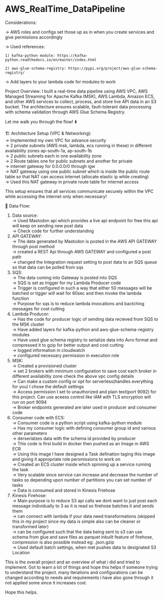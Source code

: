 # AWS_RealTime_DataPipeline

Considerations: 

-> AWS roles and configs set those up as in when you create services and give permisiions accordingly 

-> Used references:

    1) kafka-python module: https://kafka-python.readthedocs.io/en/master/index.html
    
    2) aws-glue-schema-registry: https://pypi.org/project/aws-glue-schema-registry/
    
-> Add layers to your lambda code for modules to work 

Project Overview:
I built a real-time data pipeline using AWS VPC, AWS Managed Streaming for Apache Kafka (MSK), AWS Lambda, Amazon ECS, and other AWS services to collect, process, and store live API data in an S3 bucket. The architecture ensures scalable, fault-tolerant data processing with schema validation through AWS Glue Schema Registry.

Let me walk you through the flow! ⬇️

🏗️ Architecture Setup (VPC & Networking): <br>
-> Implemented my own VPC for advance security <br>
-> 2 private subnets (AWS msk, lambda, ecs running in these) in different availability zones ap-south-1a, ap-south-1b <br>
-> 2 public subnets each in one availability zone <br>
-> 2 Route tables one for public subnets and another for private <br>
-> internet gateway for 0.0.0.0/0 through igw <br>
-> NAT gateway using one public subnet which is inside the public route table so that NAT can access internet (allocate elastic ip while creating) <br>
-> Used this NAT gateway in private route table for internet access <br>

This setup ensures that all services communicate securely within the VPC while accessing the internet only when necessary!

🔁 Data Flow: <br>
1) Data source: <br>
   -> Used Mastodon api which provides a live api endpoint for free this api will keep on sending new post data <br>
   -> Check code for further understanding <br>
2) API GATEWAY: <br>
   -> The data generated by Mastodon is posted in the AWS API GATEWAY through post method <br>
   -> created a REST Api through AWS GATEWAY and configured a post path <br>
   -> changed the Integration request setting to post data to an SQS queue so that data can be polled from sqs <br>
3) SQS: <br>
   -> The data coming into Gateway is posted into SQS <br>
   -> SQS is set as trigger for my Lambda Producer code <br>
   -> Trigger is configured in such a way that either 50 messages will be batched or tigger will wait for 60sec and then invoke the lambda function <br>
   -> Purpose for sqs is to reduce lambda invocations and bactching messages for cost cutting <br>
5) Lambda Producer: <br>
   -> Has the code for producer logic of sending data recieved from SQS to the MSK cluster <br>
   -> Have added layers for kafka-python and aws-glue-schema-registry modules <br>
   -> Have used glue schema registry to serialize data into Avro format and compressed it to gzip for better output and cost cutting <br>
   -> logged information in cloudwatch <br>
   -> configured necessary permission in execution role <br>
6) MSK: <br>
   -> Created a provisioned cluster <br>
   -> set 2 brokers with minimum configuration to save cost each broker in different availabiltiy zone check the above vpc config details <br>
   -> Can make a custom config or opt for serverless(handles everything for you) I chose the default settings <br>
   -> Access permission I set to unauthorized and plain text(port 9092) for this project. Can use aceess control like IAM with TLS encryption will run on port 9094 <br>
   -> Broker endpoints generated are later used in producer and consumer code <br>
7) Consumer code with ECS: <br>
   -> Consumer code is a python script using kafka-python module <br>
   -> Has my consumer logic with defining consumer group id and various other parameters <br>
   -> derserialzes data with the schema id provided by producer <br>
   -> This code is first build in docker then pushed as an Image in AWS ECR <br>
   -> Using this image I have designed a Task defination taging this image and giving it appropriate role persmissions to work on <br>
   -> Created an ECS cluster inside which spinning up a service running the task <br>
   -> Very scalable since service can increase and decrease the number of tasks so depending upon number of partitions you can set number of tasks <br>
   -> Data is consumed and stored in Kinesis Friehose <br>
8) Kinesis Firehose: <br>
   -> Main purpose is to reduce S3 api calls we dont want to just post each message individually to 3 as it is read so firehose batches it and sends them <br>
   -> can connect with lambda if your data need transformations (skipped this in my project since my data is simple also can be cleaner or transformed later) <br>
   -> can be configured such that the data being sent to s3 can use schema from glue and save files as parquet inbuilt feature of firehose, compression is also           possible instead eg: .json.gzip <br>
   -> Used default batch settings, when met pushes data to designated S3 Location <br>

This is the overall project and an overview of what i did and tried to implement. Got to learn a lot of things and hope this helps if someone trying to understand the project. many iterations and configurations can be changed according to needs and requirements i have also gone through it not applied some since it increases cost. 

Hope this helps.
    
   
